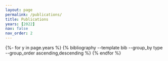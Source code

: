 ```yaml
---
layout: page
permalink: /publications/
title: Publications
years: [2022]
nav: false 
nav_order: 2
---
```

<!-- _pages/publications.md -->
<div class="publications">

{%- for y in page.years %}
  {% bibliography --template bib --group_by type --group_order ascending,descending %}
{% endfor %}

</div>
